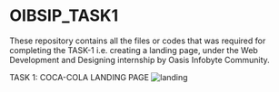 # OIBSIP_TASK1
These repository contains all the files or codes that was required for completing the TASK-1 i.e. creating a landing page, under the Web Development and Designing internship by Oasis Infobyte Community.

TASK 1: COCA-COLA LANDING PAGE
![landing](https://user-images.githubusercontent.com/67512104/150184082-f2c63c7a-3387-4e36-b006-ed5bdad88fe9.PNG)
